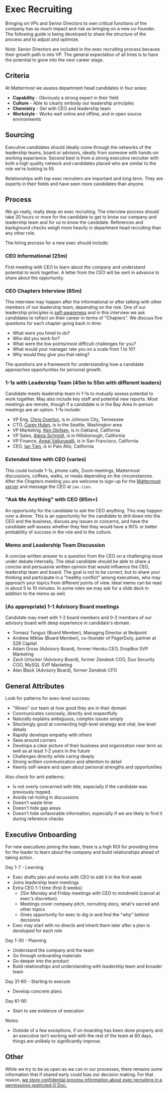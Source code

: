 # Exec Recruiting

Bringing on VPs and Senior Directors to own critical functions of the company has as much impact and risk as bringing on a new co-founder. The following guide is being developed to share the structure of the process and to adjust and optimize.

Note: Senior Directors are included in the exec recruiting process because their growth path is into VP. The general expectation of all hires is to have the potential to grow into the next career stage.

## Criteria

At Mattermost we assess department head candidates in four areas:

* **Capability** - Obviously a strong expert in their field
* **Culture** - Able to clearly embody our leadership principles
* **Chemistry** - Gel with CEO and leadership team
* **Workstyle** - Works well online and offline, and in open source environments 

## Sourcing

Executive candidates should ideally come through the networks of the leadership teams, board or advisors, ideally from someone with hands-on working experience. Second best is from a strong executive recruiter with both a high quality network and candidates placed who are similar to the role we're looking to fill.

Relationships with top exec recruiters are important and long term. They are experts in their fields and have seen more candidates than anyone.

## Process

We go really, really deep on exec recruiting. The interview process should take 20 hours or more for the candidate to get to know our company and leadership team and for us to know the candidate. References and background checks weigh more heavily in department head recruiting than any other role.

The hiring process for a new exec should include:

### **CEO Informational \(25m\)**

First meeting with CEO to learn about the company and understand potential to work together. A letter from the CEO will be sent in advance to share about the opportunity.

### **CEO Chapters Interview \(85m\)**

This interview may happen after the informational or after talking with other members of our leadership team, depending on the role. One of our leadership principles is [self-awareness](../../../company/about-mattermost/#leadership-principles) and in this interview we ask candidates to reflect on their career in terms of "Chapters". We discuss five questions for each chapter going back in time:

* What were you hired to do?
* Who did you work for? 
* What were the low points/most difficult challenges for you? 
* What would your manager rate you on a scale from 1 to 10? 
* Why would they give you that rating? 

The questions are a framework for understanding how a candidate approaches opportunities for personal growth.

### **1-1s with Leadership Team \(45m to 55m with different leaders\)**

Candidate meets leadership team in 1-1s to mutually assess potential to work together. May also include key staff and potential new reports. Most meetings are remote, though if a candidate is in the Bay Area in-person meetings are an option. 1-1s include:

* VP Eng, [Chris Overton](https://www.linkedin.com/in/chris-overton-62b235/), is in Johnson City, Tennessee
* CTO, [Corey Hulen](https://www.linkedin.com/in/coreyhulen/), is in the Seattle, Washington area
* VP Marketing, [Ken Olofsen](https://www.linkedin.com/in/kolofsen/), is in Oakland, California 
* VP Sales, [Alexis Schmidt](https://www.linkedin.com/in/alexis-schmidt-4819281/), is in Hillsborough, California 
* VP Finance, [Aneal Vallurupalli](https://www.linkedin.com/in/aneal-vallurupalli-4b573a38/), is in San Francisco, California 
* CEO, [Ian Tien](https://www.linkedin.com/in/iantien/), is in Palo Alto, California 

### **Extended time with CEO** **\(varies\)**

This could include 1-1s, phone calls, Zoom meetings, Mattermost discussions, coffees, walks, or meals depending on the circumstances. After the Chapters meeting you are welcome to sign-up for the [Mattermost server](https://community.mattermost.com/) and message the CEO at `ian.tien`**.**

### **"Ask Me Anything" with CEO \(85m+\)**

An opportunity for the candidate to ask the CEO anything. This may happen over a dinner. This is an opportunity for the candidate to drill down into the CEO and the business, discuss any issues or concerns, and have the candidate self-assess whether they feel they would have a 90% or better probability of success in the role and in the culture.

### **Memo and Leadership Team Discussion**

A concise written answer to a question from the CEO on a challenging issue under debate internally. The ideal candidate should be able to share a concise and persuasive written opinion that would influence the CEO, leadership team and board. The goal is not to be correct, but to share your thinking and participate in a "healthy conflict" among executives, who may approach your topics from different points of view. Ideal memo can be read in about 5 to 10 minutes. In some roles we may ask for a slide deck in addition to the memo as well.

### **\(As appropriate\) 1-1 Advisory Board meetings**

Candidate may meet with 1-2 board members and 0-2 members of our advisory board with deep experience in candidate's domain.

* Tomasz Tunguz \(Board Member\), Managing Director at Redpoint 
* Andrew Miklas \(Board Member\), co-founder of PagerDuty, partner at S28 Capital 
* Adam Gross \(Advisory Board\), former Heroku CEO, DropBox SVP Marketing
* Zach Urlocker \(Advisory Board\), former Zendesk COO, Duo Security COO, MySQL SVP Marketing 
* Alan Black \(Advisory Board\), former Zendesk CFO

## General Attributes

Look for patterns for exec-level success:

* "Wows" our team at how good they are in their domain  
* Communicates concisely, directly and respectfully  
* Naturally explains ambiguous, complex issues simply   
* Shockingly good at connecting high level strategy and vital, low level details  
* Rapidly develops empathy with others  
* Sees around corners  
* Develops a clear picture of their business and organization near term as well as at least 1-2 years in the future   
* Challenges directly while caring deeply  
* Strong written communication and attention to detail  
* Keenly self-aware and open about personal strengths and opportunities

Also check for anti-patterns:

* Is not overly concerned with title, especially if the candidate was previously topped.   
* Avoids rat-holing in discussions  
* Doesn't waste time  
* Doesn't hide gap areas  
* Doesn't hide unfavorable information, especially if we are likely to find it during reference checks

## Executive Onboarding

For new executives joining the team, there is a high ROI for providing time for the leader to learn about the company and build relationships ahead of taking action.

Day 1-7 - Learning

* Exec drafts plan and works with CEO to edit it in the first week  
* Joins leadership team meetings  
* Extra CEO 1-1 time \(first 8 weeks\)   
  * 25m Monday and Friday meetings with CEO to mindmeld \(cancel at exec's discretion\)  
  * Meetings cover company pitch, recruiting story, what's sacred and other topics  
  * Gives opportunity for exec to dig in and find the "why" behind decisions   
* Exec may start with no directs and inherit them later after a plan is developed for each role  

Day 1-30 - Planning

* Understand the company and the team  
* Go through onboarding materials  
* Go deeper into the product  
* Build relationships and understanding with leadership team and broader team

Day 31-60 - Starting to execute

* Develop concrete plans

Day 61-90

* Start to see evidence of execution

Notes:

* Outside of a few exceptions, if on-boarding has been done properly and an executive isn't working well with the rest of the team at 60 days, things are unlikely to significantly improve.

## Other

While we try to be as open as we can in our processes, there remains some information that if shared early could bias our decision making. For that reason, [we store confidential process information about exec recruiting in a permissions restricted G Doc. ](https://docs.google.com/document/d/1AKL2IvivMBihDUa9doAlaPNf97hKH2jNQbMCRkHQ1V4/edit)

